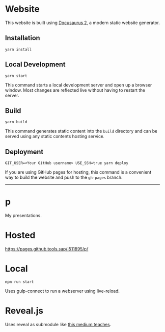 # Website

This website is built using [Docusaurus 2](https://v2.docusaurus.io/), a modern static website generator.

## Installation

```console
yarn install
```

## Local Development

```console
yarn start
```

This command starts a local development server and open up a browser window. Most changes are reflected live without having to restart the server.

## Build

```console
yarn build
```

This command generates static content into the `build` directory and can be served using any static contents hosting service.

## Deployment

```console
GIT_USER=<Your GitHub username> USE_SSH=true yarn deploy
```

If you are using GitHub pages for hosting, this command is a convenient way to build the website and push to the `gh-pages` branch.

---

# p
My presentations.

# Hosted
https://pages.github.tools.sap/I511895/p/

# Local

`npm run start`

Uses gulp-connect to run a webserver using live-reload.

# Reveal.js
Uses reveal as submodule like [this medium teaches](https://martinomensio.medium.com/how-to-host-reveal-js-slides-on-github-pages-and-have-a-tidy-repository-1a363944c38d).
